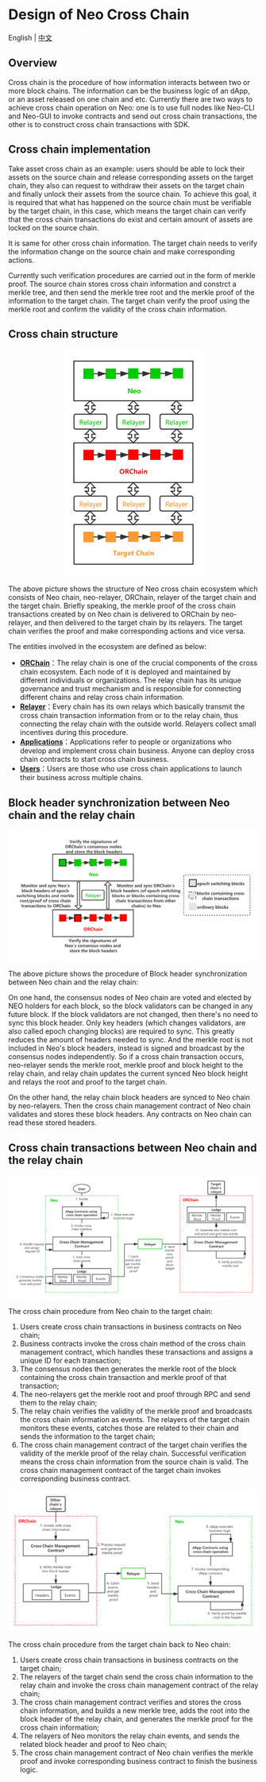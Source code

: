 # Design of Neo Cross Chain

English | [中文](README_CN.md)

## Overview

Cross chain is the procedure of how information interacts between two or more block chains. The information can be the business logic of an dApp, or an asset released on one chain and etc. Currently there are two ways to achieve cross chain operation on Neo: one is to use full nodes like Neo-CLI and Neo-GUI to invoke contracts and send out cross chain transactions, the other is to construct cross chain transactions with SDK.

## Cross chain implementation

Take asset cross chain as an example: users should be able to lock their assets on the source chain and release corresponding assets on the target chain, they also can request to withdraw their assets on the target chain and finally unlock their assets from the source chain. To achieve this goal, it is required that what has happened on the source chain must be verifiable by the target chain, in this case, which means the target chain can verify that the cross chain transactions do exist and certain amount of assets are locked on the source chain.

It is same for other cross chain information. The target chain needs to verify the information change on the source chain and make corresponding actions.

Currently such verification procedures are carried out in the form of merkle proof. The source chain stores cross chain information and constrct a merkle tree, and then send the merkle tree root and the merkle proof of the information to the target chain. The target chain verify the proof using the merkle root and confirm the validity of the cross chain information.

## Cross chain structure

<div align=center><img width="290" height="458" src="resources/Structure.png"/></div>

The above picture shows the structure of Neo cross chain ecosystem which consists of Neo chain, neo-relayer, ORChain, relayer of the target chain and the target chain. Briefly speaking, the merkle proof of the cross chain transactions created by on Neo chain is delivered to ORChain by neo-relayer, and then delivered to the target chain by its relayers. The target chain verifies the proof and make corresponding actions and vice versa.

The entities involved in the ecosystem are defined as below:

- [**ORChain**](https://github.com/ontio/cross-chain/blob/master/orchain)：The relay chain is one of the crucial components of the cross chain ecosystem. Each node of it is deployed and maintained by different individuals or organizations. The relay chain has its unique governance and trust mechanism and is responsible for connecting different chains and relay cross chain information.
- [**Relayer**](how_to_become_neo_relayer_en.md)：Every chain has its own relays which basically transmit the cross chain transaction information from or to the relay chain, thus connecting the relay chain with the outside world. Relayers collect small incentives during this procedure.
- [**Applications**](Neo_cross_chain_contract_dev_en.md)：Applications refer to people or organizations who develop and implement cross chain business. Anyone can deploy cross chain contracts to start cross chain business.
- [**Users**](how_to_cross_NEP5_asset_en.md)：Users are those who use cross chain applications to launch their business across multiple chains.

## Block header synchronization between Neo chain and the relay chain

<div align=center><img src="resources/HeaderSync.png"/></div>

The above picture shows the procedure of Block header synchronization between Neo chain and the relay chain:

On one hand, the consensus nodes of Neo chain are voted and elected by NEO holders for each block, so the block validators can be changed in any future block. If the block validators are not changed, then there's no need to sync this block header. Only key headers (which changes validators, are also called epoch changing blocks) are required to sync. This greatly reduces the amount of headers needed to sync. And the merkle root is not included in Neo's block headers, instead is signed and broadcast by the consensus nodes independently. So if a cross chain transaction occurs, neo-relayer sends the merkle root, merkle proof and block height to the relay chain, and relay chain updates the current synced Neo block height and relays the root and proof to the target chain.

On the other hand, the relay chain block headers are synced to Neo chain by neo-relayers. Then the cross chain management contract of Neo chain validates and stores these block headers. Any contracts on Neo chain can read these stored headers.

## Cross chain transactions between Neo chain and the relay chain

<div align=center><img src="resources/Neo2Orchain.png"/></div>

The cross chain procedure from Neo chain to the target chain:

1. Users create cross chain transactions in business contracts on Neo chain;
2. Business contracts invoke the cross chain method of the cross chain management contract, which handles these transactions and assigns a unique ID for each transaction;
3. The consensus nodes then generates the merkle root of the block containing the cross chain transaction and merkle proof of that transaction;
4. The neo-relayers get the merkle root and proof through RPC and send them to the relay chain;
5. The relay chain verifies the validity of the merkle proof and broadcasts the cross chain information as events. The relayers of the target chain monitors these events, catches those are related to their chain and sends the information to the target chain;
6. The cross chain management contract of the target chain verifies the validity of the merkle proof of the relay chain. Successful verification means the cross chain information from the source chain is valid. The cross chain management contract of the target chain invokes corresponding business contract.

<div align=center><img src="resources/Orchain2Neo.png"/></div>

The cross chain procedure from the target chain back to Neo chain:

1. Users create cross chain transactions in business contracts on the target chain;
2. The relayers of the target chain send the cross chain information to the relay chain and invoke the cross chain management contract of the relay chain;
3. The cross chain management contract verifies and stores the cross chain information, and builds a new merkle tree, adds the root into the block header of the relay chain, and generates the merkle proof for the cross chain information;
4. The relayers of Neo monitors the relay chain events, and sends the related block header and proof to Neo chain;
5. The cross chain management contract of Neo chain verifies the merkle proof and invoke corresponding business contract to finish the business logic.
